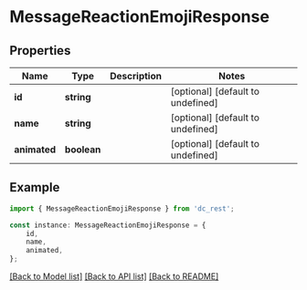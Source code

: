 # MessageReactionEmojiResponse


## Properties

Name | Type | Description | Notes
------------ | ------------- | ------------- | -------------
**id** | **string** |  | [optional] [default to undefined]
**name** | **string** |  | [optional] [default to undefined]
**animated** | **boolean** |  | [optional] [default to undefined]

## Example

```typescript
import { MessageReactionEmojiResponse } from 'dc_rest';

const instance: MessageReactionEmojiResponse = {
    id,
    name,
    animated,
};
```

[[Back to Model list]](../README.md#documentation-for-models) [[Back to API list]](../README.md#documentation-for-api-endpoints) [[Back to README]](../README.md)
